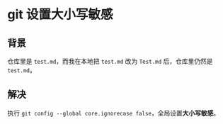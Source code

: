 # git 设置大小写敏感

## 背景

仓库里是 `test.md`，而我在本地把 `test.md` 改为 `Test.md` 后，仓库里仍然是 `test.md`。

## 解决

执行 `git config --global core.ignorecase false`，全局设置**大小写敏感**。